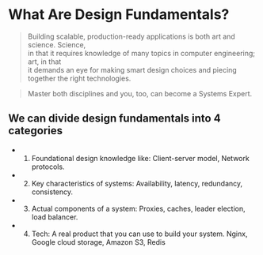 # What Are Design Fundamentals?

> Building scalable, production-ready applications is both art and science. Science, <br>
> in that it requires knowledge of many topics in computer engineering; art, in that <br>
> it demands an eye for making smart design choices and piecing together the right technologies. <br>

> Master both disciplines and you, too, can become a Systems Expert.

## We can divide design fundamentals into 4 categories

* 1. Foundational design knowledge like:
Client-server model, Network protocols.

* 2. Key characteristics of systems:
Availability, latency, redundancy, consistency.

* 3. Actual components of a system:
Proxies, caches, leader election, load balancer.

* 4. Tech: A real product that you can use to build your system.
Nginx, Google cloud storage, Amazon S3, Redis
